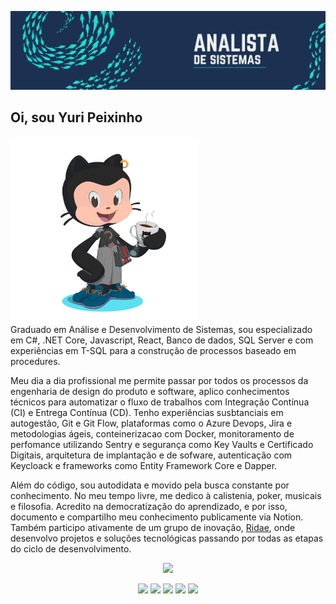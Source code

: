 ![Full Stack Developer](./banner.png)

## Oi, sou Yuri Peixinho


<div>
  <img align="left" style="margin-right: 200px;" src="./octocat-1736712275650.png" width="300px">
</div>

Graduado em Análise e Desenvolvimento de Sistemas, sou especializado em C#, .NET Core, Javascript, React, Banco de dados, SQL Server e com experiências em T-SQL para a construção de processos baseado em procedures. 

Meu dia a dia profissional me permite passar por todos os processos da engenharia de design do produto e software, aplico conhecimentos técnicos para automatizar o fluxo de trabalhos com Integração Contínua (CI) e Entrega Contínua (CD). Tenho experiências susbtanciais em autogestão, Git e Git Flow, plataformas como o Azure Devops, Jira e metodologias ágeis, conteinerizacao com Docker, monitoramento de perfomance utilizando Sentry e segurança como Key Vaults e Certificado Digitais, arquitetura de implantação e de sofware, autenticação com Keycloack e frameworks como Entity Framework Core e Dapper.

Além do código, sou autodidata e movido pela busca constante por conhecimento. No meu tempo livre, me dedico à calistenia, poker, musicais e filosofia. Acredito na democratização do aprendizado, e por isso, documento e compartilho meu conhecimento publicamente via Notion. Também participo ativamente de um grupo de inovação, [Ridae](https://github.com/ridae-org), onde desenvolvo projetos e soluções tecnológicas passando por todas as etapas do ciclo de desenvolvimento.

<p align="center">
  <a href="https://skillicons.dev">
    <img src="https://skillicons.dev/icons?i=cs,dotnet,html,css,sass,javascript,ts,react,mysql,sqlite,docker,git,sentry,postman,azure,bitbucket" />
  </a>
</p>

<div align="center">
<a href="https://www.linkedin.com/in/yuripeixinho" target="_blank"><img src="https://img.shields.io/badge/-LinkedIn-%230077B5?style=for-the-badge&logo=linkedin&logoColor=white" target="_blank"></a>
<a href="mailto:yuripeixinho03@gmail.com"><img src="https://img.shields.io/badge/-Gmail-%23333?style=for-the-badge&logo=gmail&logoColor=white" target="_blank"></a>
<a href="https://wa.me/5583988108820" target="_blank"><img src="https://img.shields.io/badge/WhatsApp-25D366?style=for-the-badge&logo=whatsapp&logoColor=white" target="_blank"></a>
<a href="https://dev.to/yuripeixinho" target="_blank"><img src="https://img.shields.io/badge/dev.to-0A0A0A?style=for-the-badge&logo=devdotto&logoColor=white" target="_blank"></a>
<a href="https://www.notion.so/yuripeixinho/caderno-1b2671b57a3e80a49c8bcd4056c5d07f" target="_blank"><img src="https://img.shields.io/badge/Notion-000000?style=for-the-badge&logo=notion&logoColor=white" target="_blank"></a>

</div>



